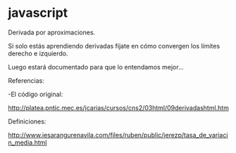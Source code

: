 # javascript

Derivada por aproximaciones.

Si solo estás aprendiendo derivadas fíjate en cómo convergen los límites derecho e izquierdo. 

Luego estará documentado para que lo entendamos mejor...

Referencias:

-El código original:

http://platea.pntic.mec.es/jcarias/cursos/cns2/03html/09derivadashtml.htm

Definiciones:

http://www.iesarangurenavila.com/files/ruben/public/jerezp/tasa_de_variacin_media.html
